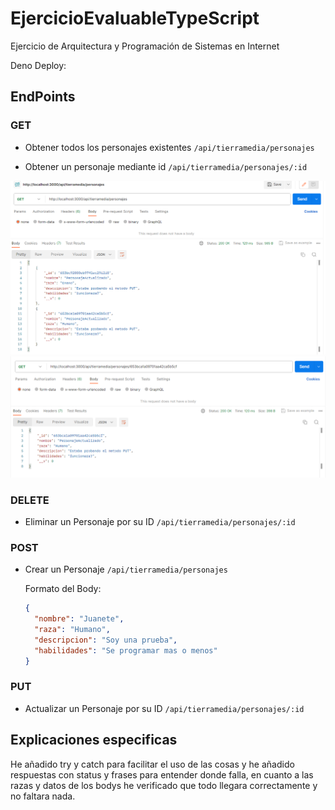 # EjercicioEvaluableTypeScript
Ejercicio de Arquitectura y Programación de Sistemas en Internet


Deno Deploy:



## EndPoints

### GET

- Obtener todos los personajes existentes
  `/api/tierramedia/personajes`

- Obtener un personaje mediante id
  `/api/tierramedia/personajes/:id`


![Pruebas:](https://github.com/sergioom9/EjercicioEvaluableTypeScript/blob/main/Captura%20de%20pantalla%202023-10-27%20164910.png)
![ ](https://github.com/sergioom9/EjercicioEvaluableTypeScript/blob/main/Captura%20de%20pantalla%202023-10-27%20164919.png)


### DELETE

- Eliminar un Personaje por su ID
  `/api/tierramedia/personajes/:id`

### POST

- Crear un Personaje
  `/api/tierramedia/personajes`

  Formato del Body:
  ```json
  {
    "nombre": "Juanete",
    "raza": "Humano",
    "descripcion": "Soy una prueba",
    "habilidades": "Se programar mas o menos"
  }

### PUT
- Actualizar un Personaje por su ID
    `/api/tierramedia/personajes/:id`



## Explicaciones especificas

He añadido try y catch para facilitar el uso de las cosas y he añadido respuestas con status y frases para entender donde falla, en cuanto a las razas y datos de los bodys he verificado que todo llegara correctamente y no faltara nada.


